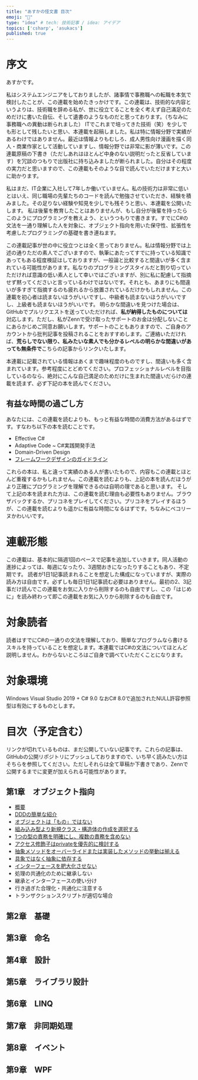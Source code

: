 ```yaml
---
title: "あすかの怪文書 目次"
emoji: "🤮"
type: "idea" # tech: 技術記事 / idea: アイデア
topics: ['csharp', 'asukacs']
published: true
---
```


# 序文

あすかです。

私はシステムエンジニアをしておりましたが、諸事情で事務職への転職を本気で検討したことが、この連載を始めたきっかけです。この連載は、技術的な内容というよりは、技術職を辞める私が、世に役立てることを全く考えず自己滿足のためだけに書いた自伝、そして遺書のようなものだと思っております。（ちなみに事務職への異動は断られました）
ITでこれまで培ってきた技術（笑）を少しでも形として残したいと思い、本連載を起稿しました。私は特に情報分野で実績があるわけではありません。最近は情報よりもむしろ、成人男性向け漫画を描く同人・商業作家として活動していますし、情報分野では非常に影が薄いです。この連載原稿の下書き（ただしあれはほとんど中身のない説明だったと反省しています）を冗談のつもりで出版社に持ち込みましたが断られました。自分はその程度の実力だと思いますので、この連載もそのような目で読んでいただけますと大いに助かります。

私はまだ、IT企業に入社して7年しか働いていません。私の技術力は非常に低いとはいえ、同じ職場の先輩たちのコードを読んで勉強させていただき、経験を積みました。その足りない経験や知見を少しでも残そうと思い、本連載を公開いたします。
私は後輩を教育したことはありませんが、もし自分が後輩を持ったらこのようにプログラミングを教えよう、というつもりで書きます。すでにC#の文法を一通り理解した人を対象に、オブジェクト指向を用いた保守性、拡張性を考慮したプログラミングの基礎を書き連ねます。

この連載記事が世の中に役立つとは全く思っておりません。私は情報分野では上述の通りただの素人でございますので、執筆にあたってすでに持っている知識であってもある程度検証はしておりますが、一般論と比較すると間違いが多く含まれている可能性があります。私なりのプログラミングスタイルだと割り切っていただければ意識の低い素人として幸いではございますが、別に私に配慮して指摘せず黙ってくださいと言っているわけではないです。それとも、あまりにも間違いが多すぎて指摘するのも疲れるから放置されているだけかもしれません。この連載を初心者は読まないほうがいいですし、中級者も読まないほうがいいですし、上級者も読まないほうがいいです。
明らかな間違いを見つけた場合は、GitHubでプルリクエストを送っていただければ、**私が納得したものについては**対応します。ただし、私がZennで受け取ったサポートのお金は分配しないことにあらかじめご同意お願いします。サポートのこともありますので、ご自身のアカウントから批判記事を投稿されることをおすすめします。ご連絡いただければ、**荒らしでない限り、私みたいな素人でも分かるレベルの明らかな間違いがあっても無条件で**こちらの記事からリンクいたします。

本連載に記載されている情報はあくまで趣味程度のものですし、間違いも多く含まれています。参考程度にとどめてください。プロフェッショナルレベルを目指しているのなら、絶対にこんな自己満足のためだけに生まれた間違いだらけの連載を読まず、必ず下記の本を読んでください。

## 有益な時間の過ごし方

あなたには、この連載を読むよりも、もっと有益な時間の消費方法があるはずです。すなわち以下の本を読むことです。

* Effective C#
* Adaptive Code ~ C#実践開発手法
* Domain-Driven Design
* [フレームワークデザインのガイドライン](https://docs.microsoft.com/ja-jp/dotnet/standard/design-guidelines/)

これらの本は、私と違って実績のある人が書いたもので、内容もこの連載とほとんど重複するかもしれません。この連載を読むよりも、上記の本を読んだほうがより正確にプログラミングを理解できるのは自明の理であると思います。
そして上記の本を読まれた方は、この連載を読む理由も必要性もありません。ブラウザバックするか、プリコネをプレイしてください。プリコネをプレイするほうが、この連載を読むよりも遥かに有益な時間になるはずです。ちなみにペコリーヌかわいいです。

# 連載形態

この連載は、基本的に隔週1回のペースで記事を追加していきます。同人活動の進捗によっては、毎週になったり、3週間おきになったりすることもあり、不定期です。
読者が1日1記事読まれることを想定した構成になっていますが、実際の読み方は自由です。必ずしも毎日1日1記事読む必要はありません。最初の2、3記事だけ読んでこの連載をお気に入りから削除するのも自由ですし、この「はじめに」を読み終わって即この連載をお気に入りから削除するのも自由です。

# 対象読者

読者はすでにC#の一通りの文法を理解しており、簡単なプログラムなら書けるスキルを持っていることを想定します。本連載ではC#の文法についてほとんど説明しません。わからないところはご自身で調べていただくことになります。

# 対象環境

Windows Visual Studio 2019 + C# 9.0
なおC# 8.0で追加されたNULL許容参照型は有効にするものとします。

# 目次（予定含む）

リンクが切れているものは、まだ公開していない記事です。これらの記事は、GitHubの公開リポジトリにプッシュしておりますので、いち早く読みたい方はそちらを参照してください。ただしそれらは全て草稿か下書きであり、Zennで公開するまでに変更が加えられる可能性があります。

## 第1章　オブジェクト指向
* [概要](https://zenn.dev/kmy/articles/asuka-cs-1-0-summary)
* [DDDの簡単な紹介](https://zenn.dev/kmy/articles/asuka-cs-1-1-ddd)
* [オブジェクトは「もの」ではない](https://zenn.dev/kmy/articles/asuka-cs-1-2-object-not-mono)
* [組み込み型より新規クラス・構造体の作成を選択する](https://zenn.dev/kmy/articles/asuka-cs-1-3-customclass)
* [1つの型の責務を明確にし、複数の責務を含めない](https://zenn.dev/kmy/articles/asuka-cs-1-4-single-responsibility)
* [アクセス修飾子はprivateを優先的に検討する](https://zenn.dev/kmy/articles/asuka-cs-1-5-go-private)
* [抽象メソッドをオーバーライドまたは実装したメソッドの挙動は揃える](https://zenn.dev/kmy/articles/asuka-cs-1-6-subclass-method)
* [具象ではなく抽象に依存する](https://zenn.dev/kmy/articles/asuka-cs-1-7-dependson)
* [インターフェースを肥大化させない](https://zenn.dev/kmy/articles/asuka-cs-1-8-fat-interface)
* 処理の共通化のために継承しない
* 継承とインターフェースの使い分け
* 行き過ぎた合理化・共通化に注意する
* トランザクションスクリプトが適切な場合

## 第2章　基礎

## 第3章　命名

## 第4章　設計

## 第5章　ライブラリ設計

## 第6章　LINQ

## 第7章　非同期処理

## 第8章　イベント

## 第9章　WPF
